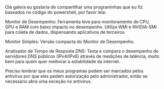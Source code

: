 Olá galera eu gostaria de compartilhar ums programinhas que eu fiz baseados no código do powershell, por favor leia:

Monitor de Desempenho: Ferramenta leve para monitoramento de CPU, GPU e RAM com baixo impacto no desempenho. Utiliza WMI e NVIDIA-SMI para coleta de dados, dispensando aplicativos de terceiros.

Monitor Simples: Versão compacta do Monitor de Desempenho.

Analisador de Tempo de Resposta DNS: Testa e compara o desempenho de servidores DNS públicos (IPv4/IPv6) através de medições de latência, muito bem para quem quer melhorar a estabilidade da internet.

Preciso lembrar que os meus programas podem ser marcados pelos antivírus por que eles pedem autorização pelo administrador, então se necessário abra uma exceção no antivírus.
